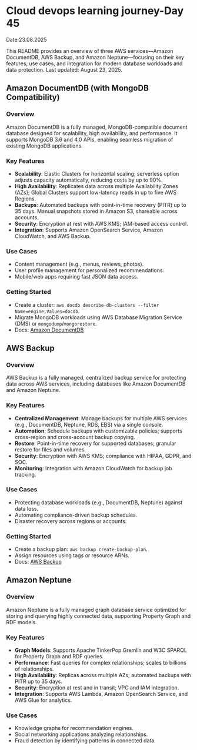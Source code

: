# Cloud devops learning journey-Day 45
Date:23.08.2025

This README provides an overview of three AWS services—Amazon DocumentDB, AWS Backup, and Amazon Neptune—focusing on their key features, use cases, and integration for modern database workloads and data protection. Last updated: August 23, 2025.

## Amazon DocumentDB (with MongoDB Compatibility)

### Overview
Amazon DocumentDB is a fully managed, MongoDB-compatible document database designed for scalability, high availability, and performance. It supports MongoDB 3.6 and 4.0 APIs, enabling seamless migration of existing MongoDB applications.

### Key Features
- **Scalability**: Elastic Clusters for horizontal scaling; serverless option adjusts capacity automatically, reducing costs by up to 90%.
- **High Availability**: Replicates data across multiple Availability Zones (AZs); Global Clusters support low-latency reads in up to five AWS Regions.
- **Backups**: Automated backups with point-in-time recovery (PITR) up to 35 days. Manual snapshots stored in Amazon S3, shareable across accounts.
- **Security**: Encryption at rest with AWS KMS; IAM-based access control.
- **Integration**: Supports Amazon OpenSearch Service, Amazon CloudWatch, and AWS Backup.

### Use Cases
- Content management (e.g., menus, reviews, photos).
- User profile management for personalized recommendations.
- Mobile/web apps requiring fast JSON data access.

### Getting Started
- Create a cluster: `aws docdb describe-db-clusters --filter Name=engine,Values=docdb`.
- Migrate MongoDB workloads using AWS Database Migration Service (DMS) or `mongodump`/`mongorestore`.
- Docs: [Amazon DocumentDB](https://aws.amazon.com/documentdb/)

## AWS Backup

### Overview
AWS Backup is a fully managed, centralized backup service for protecting data across AWS services, including databases like Amazon DocumentDB and Amazon Neptune.

### Key Features
- **Centralized Management**: Manage backups for multiple AWS services (e.g., DocumentDB, Neptune, RDS, EBS) via a single console.
- **Automation**: Schedule backups with customizable policies; supports cross-region and cross-account backup copying.
- **Restore**: Point-in-time recovery for supported databases; granular restore for files and volumes.
- **Security**: Encryption with AWS KMS; compliance with HIPAA, GDPR, and SOC.
- **Monitoring**: Integration with Amazon CloudWatch for backup job tracking.

### Use Cases
- Protecting database workloads (e.g., DocumentDB, Neptune) against data loss.
- Automating compliance-driven backup schedules.
- Disaster recovery across regions or accounts.

### Getting Started
- Create a backup plan: `aws backup create-backup-plan`.
- Assign resources using tags or resource ARNs.
- Docs: [AWS Backup](https://aws.amazon.com/backup/)

## Amazon Neptune

### Overview
Amazon Neptune is a fully managed graph database service optimized for storing and querying highly connected data, supporting Property Graph and RDF models.

### Key Features
- **Graph Models**: Supports Apache TinkerPop Gremlin and W3C SPARQL for Property Graph and RDF queries.
- **Performance**: Fast queries for complex relationships; scales to billions of relationships.
- **High Availability**: Replicas across multiple AZs; automated backups with PITR up to 35 days.
- **Security**: Encryption at rest and in transit; VPC and IAM integration.
- **Integration**: Supports AWS Lambda, Amazon OpenSearch Service, and AWS Glue for analytics.

### Use Cases
- Knowledge graphs for recommendation engines.
- Social networking applications analyzing relationships.
- Fraud detection by identifying patterns in connected data.

